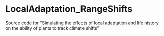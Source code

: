 # LocalAdaptation_RangeShifts
Source code for "Simulating the effects of local adaptation and life history on the ability of plants to track climate shifts"
